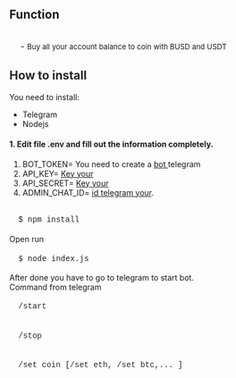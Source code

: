 <h2>Function</h2><h2>&nbsp; &nbsp;&nbsp;<span style="font-size: medium; font-weight: normal;">-&nbsp;</span><span style="font-size: small;"><span style="font-weight: 400;">Buy all your account balance to coin with BUSD and USDT</span></span></h2><h2><span style="background-color: white; color: #24292f; font-family: -apple-system, BlinkMacSystemFont, &quot;Segoe UI Variable&quot;, &quot;Segoe UI&quot;, system-ui, ui-sans-serif, Helvetica, Arial, sans-serif, &quot;Apple Color Emoji&quot;, &quot;Segoe UI Emoji&quot;;">How to install</span></h2><div>You need to install:<br /><ul style="text-align: left;"><li>Telegram</li><li>Nodejs</li></ul></div><div><h4 style="text-align: left;">1. Edit file&nbsp;<span face="ui-monospace, SFMono-Regular, &quot;SF Mono&quot;, Menlo, Consolas, &quot;Liberation Mono&quot;, monospace" style="background-color: rgba(175, 184, 193, 0.2); color: #24292f;">.env&nbsp;</span>and fill out the information completely.</h4><div><ol style="text-align: left;"><li>BOT_TOKEN= You need to create a <a href="https://sendpulse.com/knowledge-base/chatbot/create-telegram-chatbot" target="_blank">bot </a>telegram</li><li>API_KEY=&nbsp;<a href="https://www.binance.com/en/my/settings/api-management" target="_blank">Key your</a></li><li>API_SECRET= <a href="https://www.binance.com/en/my/settings/api-management" target="_blank">Key your</a></li><li>ADMIN_CHAT_ID= <a href="https://bigone.zendesk.com/hc/en-us/articles/360008014894-How-to-get-the-Telegram-user-ID-" target="_blank">id telegram your</a>.</li></ol></div><pre style="border-radius: 6px; box-sizing: border-box; color: #24292f; font-family: ui-monospace, SFMono-Regular, &quot;SF Mono&quot;, Menlo, Consolas, &quot;Liberation Mono&quot;, monospace; line-height: 1.45; margin-bottom: 0px; margin-top: 0px; overflow-wrap: normal; overflow: auto; padding: 16px; word-break: normal;">$ npm install</pre></div><div>Open run</div><div><pre style="border-radius: 6px; box-sizing: border-box; line-height: 1.45; margin-bottom: 0px; margin-top: 0px; overflow-wrap: normal; overflow: auto; padding: 16px; word-break: normal;"><span face="ui-monospace, SFMono-Regular, &quot;SF Mono&quot;, Menlo, Consolas, &quot;Liberation Mono&quot;, monospace" style="color: #24292f;">$ </span><span face="ui-monospace, SFMono-Regular, SF Mono, Menlo, Consolas, Liberation Mono, monospace" style="color: #24292f;"><span>node index.js</span></span></pre></div>After done you have to go to telegram to start bot.<br />Command from telegram<div><pre style="border-radius: 6px; box-sizing: border-box; color: #24292f; font-family: ui-monospace, SFMono-Regular, &quot;SF Mono&quot;, Menlo, Consolas, &quot;Liberation Mono&quot;, monospace; line-height: 1.45; margin-bottom: 0px; margin-top: 0px; overflow-wrap: normal; overflow: auto; padding: 16px; word-break: normal;">/start</pre><pre style="border-radius: 6px; box-sizing: border-box; color: #24292f; font-family: ui-monospace, SFMono-Regular, &quot;SF Mono&quot;, Menlo, Consolas, &quot;Liberation Mono&quot;, monospace; line-height: 1.45; margin-bottom: 0px; margin-top: 0px; overflow-wrap: normal; overflow: auto; padding: 16px; word-break: normal;">/stop</pre><pre style="border-radius: 6px; box-sizing: border-box; color: #24292f; font-family: ui-monospace, SFMono-Regular, &quot;SF Mono&quot;, Menlo, Consolas, &quot;Liberation Mono&quot;, monospace; line-height: 1.45; margin-bottom: 0px; margin-top: 0px; overflow-wrap: normal; overflow: auto; padding: 16px; word-break: normal;">/set coin [/set eth, /set btc,... ]</pre></div>
